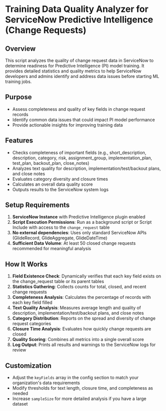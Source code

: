 # Training Data Quality Analyzer for ServiceNow Predictive Intelligence (Change Requests)

## Overview
This script analyzes the quality of change request data in ServiceNow to determine readiness for Predictive Intelligence (PI) model training. It provides detailed statistics and quality metrics to help ServiceNow developers and admins identify and address data issues before starting ML training jobs.

## Purpose
- Assess completeness and quality of key fields in change request records
- Identify common data issues that could impact PI model performance
- Provide actionable insights for improving training data

## Features
- Checks completeness of important fields (e.g., short_description, description, category, risk, assignment_group, implementation_plan, test_plan, backout_plan, close_notes)
- Analyzes text quality for description, implementation/test/backout plans, and close notes
- Evaluates category diversity and closure times
- Calculates an overall data quality score
- Outputs results to the ServiceNow system logs

## Setup Requirements
1. **ServiceNow Instance** with Predictive Intelligence plugin enabled
2. **Script Execution Permissions**: Run as a background script or Script Include with access to the `change_request` table
3. **No external dependencies**: Uses only standard ServiceNow APIs (GlideRecord, GlideAggregate, GlideDateTime)
4. **Sufficient Data Volume**: At least 50 closed change requests recommended for meaningful analysis

## How It Works
1. **Field Existence Check**: Dynamically verifies that each key field exists on the change_request table or its parent tables
2. **Statistics Gathering**: Collects counts for total, closed, and recent change requests
3. **Completeness Analysis**: Calculates the percentage of records with each key field filled
4. **Text Quality Analysis**: Measures average length and quality of description, implementation/test/backout plans, and close notes
5. **Category Distribution**: Reports on the spread and diversity of change request categories
6. **Closure Time Analysis**: Evaluates how quickly change requests are closed
7. **Quality Scoring**: Combines all metrics into a single overall score
8. **Log Output**: Prints all results and warnings to the ServiceNow logs for review

## Customization
- Adjust the `keyFields` array in the config section to match your organization's data requirements
- Modify thresholds for text length, closure time, and completeness as needed
- Increase `sampleSize` for more detailed analysis if you have a large dataset
